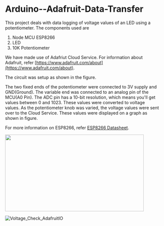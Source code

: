 # Arduino--Adafruit-Data-Transfer

This project deals with data logging of voltage values of an LED using a potentiometer. The components used are 

1. Node MCU ESP8266
2. LED
3. 10K Potentiometer

We have made use of Adafriut Cloud Service. For information about Adafruit, refer [https://www.adafruit.com/about](https://www.adafruit.com/about).

The circuit was setup as shown in the figure. 

The two fixed ends of the potentiometer were connected to 3V supply and GND(Ground). The variable end was connected to an analog pin of the MCU(A0 Pin). The ADC pin has a 10-bit resolution, which means you'll get values between 0 and 1023. These values were converted to voltage values. As the potentiometer knob was varied, the voltage values were sent over to the Cloud Service. These values were displayed on a graph as shown in figure.

For more information on ESP8266, refer [ESP8266 Datasheet](https://www.espressif.com/sites/default/files/documentation/0a-esp8266ex_datasheet_en.pdf).

<img src="http://user-images.githubusercontent.com/47825893/59148420-77836180-8a26-11e9-978e-4c576579b351.JPG" width="450" height="250" />

![Voltage_Check_AdafruitIO](https://user-images.githubusercontent.com/47825893/59148420-77836180-8a26-11e9-978e-4c576579b351.JPG?)
